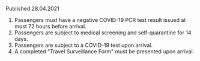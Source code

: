 Published 28.04.2021
1. Passengers must have a negative COVID-19 PCR test result issued at most 72 hours before arrival.
2. Passengers are subject to medical screening and self-quarantine for 14 days.
3. Passengers are subject to a COVID-19 test upon arrival.
4. A completed "Travel Surveillance Form" must be presented upon arrival.

